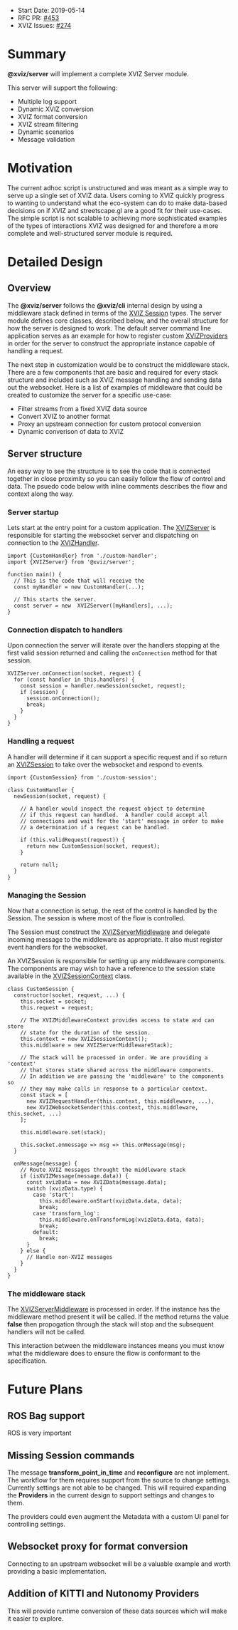 - Start Date: 2019-05-14
- RFC PR: [#453](https://github.com/uber/xviz/pull/453)
- XVIZ Issues: [#274](https://github.com/uber/xviz/issues/274)

# Summary

**@xviz/server** will implement a complete XVIZ Server module.

This server will support the following:
 - Multiple log support
 - Dynamic XVIZ conversion
 - XVIZ format conversion
 - XVIZ stream filtering
 - Dynamic scenarios
 - Message validation

# Motivation

The current adhoc script is unstructured and was meant as a simple way to serve up a single
set of XVIZ data. Users coming to XVIZ quickly progress to wanting to understand what the
eco-system can do to make data-based decisions on if XVIZ and streetscape.gl are a good fit
for their use-cases. The simple script is not scalable to achieving more sophisticated examples
of the types of interactions XVIZ was designed for and therefore a more complete and well-structured
server module is required.

# Detailed Design

## Overview

The **@xviz/server** follows the **@xviz/cli** internal design by using a middleware stack defined
in terms of the [XVIZ Session](/docs/api-reference/server/xviz-server.md) types. The server module
defines core classes, described below, and the overall structure for how the server is designed to
work. The default server command line application serves as an example for how to register custom
[XVIZProviders](/docs/api-reference/io/overview-provider.md) in order for the server to construct
the appropriate instance capable of handling a request.

The next step in customization would be to construct the middleware stack. There are a few components
that are basic and required for every stack structure and included such as XVIZ message handling and
sending data out the websocket.  Here is a list of examples of middleware that could be created to customize
the server for a specific use-case:

 - Filter streams from a fixed XVIZ data source
 - Convert XVIZ to another format
 - Proxy an upstream connection for custom protocol conversion
 - Dynamic converison of data to XVIZ 

## Server structure

An easy way to see the structure is to see the code that is connected together
in close proximity so you can easily follow the flow of control and data. The
psuedo code below with inline comments describes the flow and context along the way.

### Server startup

Lets start at the entry point for a custom application.  The [XVIZServer](/docs/api-reference/server/xviz-server.md)
is responsible for starting the websocket server and dispatching on connection
to the [XVIZHandler](/docs/api-reference/server/xviz-handler.md).

```
import {CustomHandler} from './custom-handler';
import {XVIZServer} from '@xviz/server';

function main() {
  // This is the code that will receive the 
  const myHandler = new CustomHandler(...);  

  // This starts the server.
  const server = new  XVIZServer([myHandlers], ...);
}
```

### Connection dispatch to handlers

Upon connection the server will iterate over the handlers
stopping at the first valid session returned and calling the
`onConnection` method for that session.

```
XVIZServer.onConnection(socket, request) {
  for (const handler in this.handlers) {
    const session = handler.newSession(socket, request);
    if (session) {
      session.onConnection();
      break;
    }
  }
}
```

### Handling a request

A handler will determine if it can support a specific request and if so
return an [XVIZSession](/docs/api-reference/server/xviz-session.md) to take over the websocket and respond to events.

```
import {CustomSession} from './custom-session';

class CustomHandler {
  newSession(socket, request) {

    // A handler would inspect the request object to determine
    // if this request can handled.  A handler could accept all
    // connections and wait for the 'start' message in order to make
    // a determination if a request can be handled.

    if (this.validRequest(request)) {
      return new CustomSession(socket, request);
    }

    return null;
  }
}
```

### Managing the Session

Now that a connection is setup, the rest of the control is handled by the
Session. The session is where most of the flow is controlled.

The Session must construct the [XVIZServerMiddleware](/docs/api-reference/server/xviz-server-middleware.md) and delegate incoming
message to the middleware as appropriate. It also must register event handlers for the
websocket.

An XVIZSession is responsible for setting up any middleware components.  The components
are may wish to have a reference to the session state available in the [XVIZSessionContext](/docs/api-reference/server/xviz-session-context.md)
class.

```
class CustomSession {
  constructor(socket, request, ...) {
    this.socket = socket;
    this.request = request;

    // The XVIZMiddlewareContext provides access to state and can store
    // state for the duration of the session.
    this.context = new XVIZSessionContext();
    this.middlware = new XVIZServerMiddlewareStack);

    // The stack will be processed in order. We are providing a 'context'
    // that stores state shared across the middleware components.
    // In addition we are passing the 'middleware' to the components so
    // they may make calls in response to a particular context.
    const stack = [
      new XVIZRequestHandler(this.context, this.middleware, ...),
      new XVIZWebsocketSender(this.context, this.middleware, this.socket, ...)
    ];

    this.middleware.set(stack);

    this.socket.onmessage => msg => this.onMessage(msg);
  }

  onMessage(message) {
    // Route XVIZ messages throught the middleware stack
    if (isXVIZMessage(message.data)) {
      const xvizData = new XVIZData(message.data);
      switch (xvizData.type) {
        case 'start':
          this.middleware.onStart(xvizData.data, data);
          break;
        case 'transform_log':
          this.middleware.onTransformLog(xvizData.data, data);
          break;
        default:
          break; 
      }
    } else {
      // Handle non-XVIZ messages
    }
  }
}
```

### The middleware stack

The [XVIZServerMiddleware](/docs/api-reference/server/overview-middleware.md) is processed in order. If the instance has
the middleware method present it will be called. If the method returns
the value **false** then propogation through the stack will stop and the
subsequent handlers will not be called.

This interaction between the middleware instances means you must know
what the middleware does to ensure the flow is conformant to the specification.

# Future Plans

## ROS Bag support

ROS is very important 

## Missing Session commands

The message **transform_point_in_time** and **reconfigure** are not implement. The workflow
for them requires support from the source to change settings.  Currently settings are not
able to be changed. This will required expanding the **Providers** in the current design
to support settings and changes to them.

The providers could even augment the Metadata with a custom UI panel for controlling settings.

## Websocket proxy for format conversion

Connecting to an upstream websocket will be a valuable example and worth providing a
basic implementation.

## Addition of KITTI and Nutonomy Providers

This will provide runtime conversion of these data sources which will make it easier to explore.
